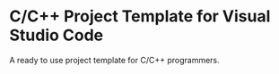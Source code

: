 # C/C++ Project Template for Visual Studio Code
A ready to use project template for C/C++ programmers. 
